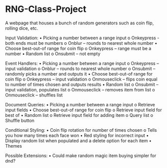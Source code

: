 # RNG-Class-Project
A webpage that houses a bunch of random generators such as coin flip, rolling dice, etc.

Input Validation: 
•	Picking a number between a range input
  o	Onkeypress - both ends must be numbers 
  o	Onblur – rounds to nearest whole number
•	Choose best-out-of range for coin flip
  o	Onkeypress – range must be a number
•	Random list
  o	Onsubmit – not empty
  
Event Handlers:
•	Picking a number between a range input
  o	Onkeypress – input validation
  o	Onblur – rounds to nearest whole number
  o	Onsubmit – randomly picks a number and outputs it
•	Choose best-out-of range for coin flip
  o	Onkeypress – input validation
  o	Onmouseclick – flips coin equal to number of times chosen and outputs results
•	Random list
  o	Onsubmit – input validation, populates list
  o	Onmouseclick – removes item from list
  o	Onmouseclick – shuffles list
  
Document Queries:
•	Picking a number between a range input
  o	Retrieve input fields
•	Choose best-out-of range for coin flip
  o	Retrieve input field for best of 
•	Random list
  o	Retrieve input field for adding item
  o	Query list
  o	Shuffle button
  
Conditional Styling:
•	Coin flip rotation for number of times chosen
  o	Tells you how many times each face won
•	Red styling for incorrect input
•	Display random list when populated and a delete option for each item
•	Themes

Possible Extensions:
•	Could make random magic item buying simpler for dnd?
